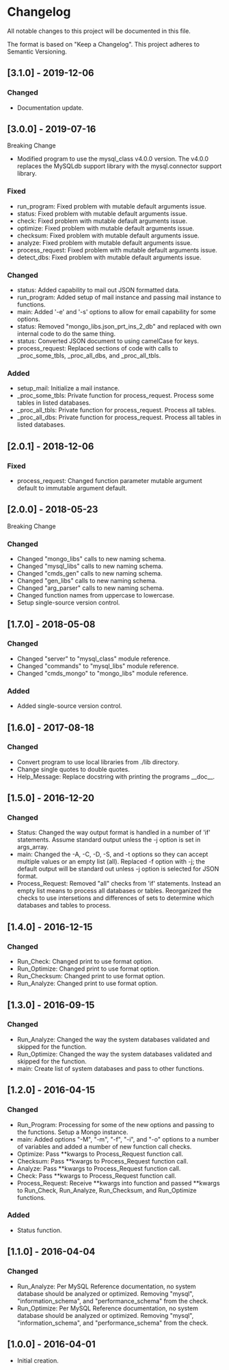 # Changelog
All notable changes to this project will be documented in this file.

The format is based on "Keep a Changelog".  This project adheres to Semantic Versioning.


## [3.1.0] - 2019-12-06
### Changed
- Documentation update.


## [3.0.0] - 2019-07-16
Breaking Change

- Modified program to use the mysql_class v4.0.0 version.  The v4.0.0 replaces the MySQLdb support library with the mysql.connector support library.

### Fixed
- run_program:  Fixed problem with mutable default arguments issue.
- status:  Fixed problem with mutable default arguments issue.
- check:  Fixed problem with mutable default arguments issue.
- optimize:  Fixed problem with mutable default arguments issue.
- checksum:  Fixed problem with mutable default arguments issue.
- analyze:  Fixed problem with mutable default arguments issue.
- process_request:  Fixed problem with mutable default arguments issue.
- detect_dbs:  Fixed problem with mutable default arguments issue.

### Changed
- status:  Added capability to mail out JSON formatted data.
- run_program:  Added setup of mail instance and passing mail instance to functions.
- main:  Added '-e' and '-s' options to allow for email capability for some options.
- status:  Removed "mongo_libs.json_prt_ins_2_db" and replaced with own internal code to do the same thing.
- status:  Converted JSON document to using camelCase for keys.
- process_request:  Replaced sections of code with calls to \_proc_some_tbls, \_proc_all_dbs, and \_proc_all_tbls.

### Added
- setup_mail:  Initialize a mail instance.
- \_proc_some_tbls:  Private function for process_request.  Process some tables in listed databases.
- \_proc_all_tbls:  Private function for process_request.  Process all tables.
- \_proc_all_dbs:  Private function for process_request.  Process all tables in listed databases.


## [2.0.1] - 2018-12-06
### Fixed
- process_request:  Changed function parameter mutable argument default to immutable argument default.


## [2.0.0] - 2018-05-23
Breaking Change

### Changed
- Changed "mongo_libs" calls to new naming schema.
- Changed "mysql_libs" calls to new naming schema.
- Changed "cmds_gen" calls to new naming schema.
- Changed "gen_libs" calls to new naming schema.
- Changed "arg_parser" calls to new naming schema.
- Changed function names from uppercase to lowercase.
- Setup single-source version control.


## [1.7.0] - 2018-05-08
### Changed
- Changed "server" to "mysql_class" module reference.
- Changed "commands" to "mysql_libs" module reference.
- Changed "cmds_mongo" to "mongo_libs" module reference.

### Added
- Added single-source version control.


## [1.6.0] - 2017-08-18
### Changed
- Convert program to use local libraries from ./lib directory.
- Change single quotes to double quotes.
- Help_Message:  Replace docstring with printing the programs \_\_doc\_\_.


## [1.5.0] - 2016-12-20
### Changed
- Status:  Changed the way output format is handled in a number of 'if' statements.  Assume standard output unless the -j option is set in args_array.
- main:  Changed the -A, -C, -D, -S, and -t options so they can accept multiple values or an empty list (all).  Replaced -f option with -j; the default output will be standard out unless -j option is selected for JSON format.
- Process_Request:  Removed "all" checks from 'if' statements.  Instead an empty list means to process all databases or tables.  Reorganized the checks to use intersetions and differences of sets to determine which databases and tables to process.


## [1.4.0] - 2016-12-15
### Changed
- Run_Check:  Changed print to use format option.
- Run_Optimize:  Changed print to use format option.
- Run_Checksum:  Changed print to use format option.
- Run_Analyze:  Changed print to use format option.


## [1.3.0] - 2016-09-15
### Changed
- Run_Analyze:  Changed the way the system databases validated and skipped for the function.
- Run_Optimize:  Changed the way the system databases validated and skipped for the function.
- main:  Create list of system databases and pass to other functions.


## [1.2.0] - 2016-04-15
### Changed
- Run_Program:  Processing for some of the new options and passing to the functions.  Setup a Mongo instance.
- main:  Added options "-M", "-m", "-f", "-i", and "-o" options to a number of variables and added a number of new function call checks.
- Optimize:  Pass \*\*kwargs to Process_Request function call.
- Checksum:  Pass \*\*kwargs to Process_Request function call.
- Analyze:  Pass \*\*kwargs to Process_Request function call.
- Check:  Pass \*\*kwargs to Process_Request function call.
- Process_Request:  Receive \*\*kwargs into function and passed \*\*kwargs to Run_Check, Run_Analyze, Run_Checksum, and Run_Optimize functions.

### Added
- Status function.


## [1.1.0] - 2016-04-04
### Changed
- Run_Analyze:  Per MySQL Reference documentation, no system database should be analyzed or optimized.  Removing "mysql", "information_schema", and "performance_schema" from the check.
- Run_Optimize:  Per MySQL Reference documentation, no system database should be analyzed or optimized.  Removing "mysql", "information_schema", and "performance_schema" from the check.


## [1.0.0] - 2016-04-01
- Initial creation.

